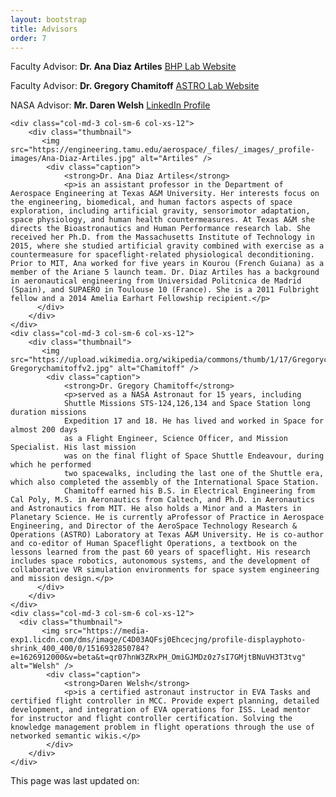 ```yaml
---
layout: bootstrap
title: Advisors
order: 7
---
```


Faculty Advisor: **Dr. Ana Diaz Artiles**
[BHP Lab Website](https://bhp.engr.tamu.edu/)

Faculty Advisor: **Dr. Gregory Chamitoff**
[ASTRO Lab Website](https://astrocenter.tamu.edu/)

NASA Advisor: **Mr. Daren Welsh**
[LinkedIn Profile](https://www.linkedin.com/in/darenwelsh/)

<div class="container">
<div class="row">

    <div class="col-md-3 col-sm-6 col-xs-12">
        <div class="thumbnail">
           <img src="https://engineering.tamu.edu/aerospace/_files/_images/_profile-images/Ana-Diaz-Artiles.jpg" alt="Artiles" />
            <div class="caption">
                <strong>Dr. Ana Diaz Artiles</strong>
                <p>is an assistant professor in the Department of Aerospace Engineering at Texas A&M University. Her interests focus on the engineering, biomedical, and human factors aspects of space exploration, including artificial gravity, sensorimotor adaptation, space physiology, and human health countermeasures. At Texas A&M she directs the Bioastronautics and Human Performance research lab. She received her Ph.D. from the Massachusetts Institute of Technology in 2015, where she studied artificial gravity combined with exercise as a countermeasure for spaceflight-related physiological deconditioning. Prior to MIT, Ana worked for five years in Kourou (French Guiana) as a member of the Ariane 5 launch team. Dr. Diaz Artiles has a background in aeronautical engineering from Universidad Politcnica de Madrid (Spain), and SUPAERO in Toulouse 10 (France). She is a 2011 Fulbright fellow and a 2014 Amelia Earhart Fellowship recipient.</p>
          </div>
        </div>
    </div>
    <div class="col-md-3 col-sm-6 col-xs-12">
        <div class="thumbnail">
           <img src="https://upload.wikimedia.org/wikipedia/commons/thumb/1/17/Gregorychamitoffv2.jpg/800px-Gregorychamitoffv2.jpg" alt="Chamitoff" />
            <div class="caption">
                <strong>Dr. Gregory Chamitoff</strong>
                <p>served as a NASA Astronaut for 15 years, including
                Shuttle Missions STS-124,126,134 and Space Station long duration missions
                Expedition 17 and 18. He has lived and worked in Space for almost 200 days
                as a Flight Engineer, Science Officer, and Mission Specialist. His last mission
                was on the final flight of Space Shuttle Endeavour, during which he performed
                two spacewalks, including the last one of the Shuttle era, which also completed the assembly of the International Space Station. 
                Chamitoff earned his B.S. in Electrical Engineering from Cal Poly, M.S. in Aeronautics from Caltech, and Ph.D. in Aeronautics and Astronautics from MIT. He also holds a Minor and a Masters in Planetary Science. He is currently aProfessor of Practice in Aerospace Engineering, and Director of the AeroSpace Technology Research & Operations (ASTRO) Laboratory at Texas A&M University. He is co-author and co-editor of Human Spaceflight Operations, a textbook on the lessons learned from the past 60 years of spaceflight. His research includes space robotics, autonomous systems, and the development of collaborative VR simulation environments for space system engineering and mission design.</p>
          </div>
        </div>
    </div>
    <div class="col-md-3 col-sm-6 col-xs-12">
      <div class="thumbnail">
           <img src="https://media-exp1.licdn.com/dms/image/C4D03AQFsj0Ehcecjng/profile-displayphoto-shrink_400_400/0/1516932850784?e=1626912000&v=beta&t=qr07hnW3ZRxPH_OmiGJMDz0z7sI7GMjtBNuVH3T3tvg" alt="Welsh" />
            <div class="caption">
                <strong>Daren Welsh</strong>
                <p>is a certified astronaut instructor in EVA Tasks and certified flight controller in MCC. Provide expert planning, detailed development, and integration of EVA operations for ISS. Lead mentor for instructor and flight controller certification. Solving the knowledge management problem in flight operations through the use of networked semantic wikis.</p>
            </div>
        </div>
    </div>
</div>

<p > This page was last updated on: </p>
<p id="demo"></p>

<script>
  var x = document.lastModified;
  document.getElementById("demo").innerHTML = x;
</script>
